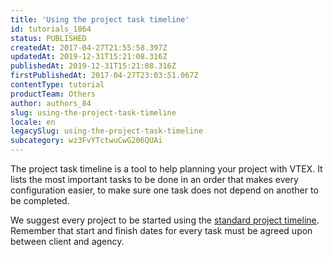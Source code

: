 ```yaml
---
title: 'Using the project task timeline'
id: tutorials_1864
status: PUBLISHED
createdAt: 2017-04-27T21:55:58.397Z
updatedAt: 2019-12-31T15:21:08.316Z
publishedAt: 2019-12-31T15:21:08.316Z
firstPublishedAt: 2017-04-27T23:03:51.067Z
contentType: tutorial
productTeam: Others
author: authors_84
slug: using-the-project-task-timeline
locale: en
legacySlug: using-the-project-task-timeline
subcategory: wz3FvYTctwuCwG206QUAi
---
```


The project task timeline is a tool to help planning your project with VTEX. It lists the most important tasks to be done in an order that makes every configuration easier, to make sure one task does not depend on another to be completed.

We suggest every project to be started using the [standard project timeline](https://docs.google.com/spreadsheets/d/1mLvOXwmMQKsaMjm40W-7auPD-21eV_rucQio13cKipI/edit#gid=177050342). Remember that start and finish dates for every task must be agreed upon between client and agency.

